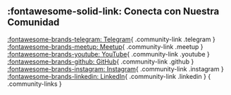 ## :fontawesome-solid-link: Conecta con Nuestra Comunidad

[:fontawesome-brands-telegram: Telegram](https://t.me/PythonCDMX){ .community-link .telegram }
[:fontawesome-brands-meetup: Meetup](https://www.meetup.com/python-mexico){ .community-link .meetup }
[:fontawesome-brands-youtube: YouTube](https://www.youtube.com/@PythonMexico){ .community-link .youtube }
[:fontawesome-brands-github: GitHub](https://github.com/PythonMexico/pythonCDMX){ .community-link .github }
[:fontawesome-brands-instagram: Instagram](https://www.instagram.com/pythoncdmx/){ .community-link .instagram }
[:fontawesome-brands-linkedin: LinkedIn](https://www.linkedin.com/groups/13126454/){ .community-link .linkedin }
{ .community-links }

